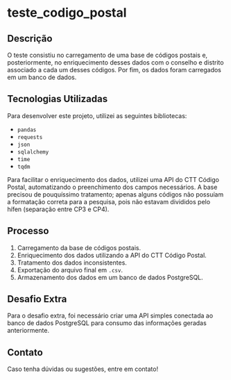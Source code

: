 # teste_codigo_postal

## Descrição
O teste consistiu no carregamento de uma base de códigos postais e, posteriormente, no enriquecimento desses dados com o conselho e distrito associado a cada um desses códigos. Por fim, os dados foram carregados em um banco de dados.

## Tecnologias Utilizadas
Para desenvolver este projeto, utilizei as seguintes bibliotecas:
- `pandas`
- `requests`
- `json`
- `sqlalchemy`
- `time`
- `tqdm`

Para facilitar o enriquecimento dos dados, utilizei uma API do CTT Código Postal, automatizando o preenchimento dos campos necessários. A base precisou de pouquíssimo tratamento; apenas alguns códigos não possuíam a formatação correta para a pesquisa, pois não estavam divididos pelo hífen (separação entre CP3 e CP4).

## Processo
1. Carregamento da base de códigos postais.
2. Enriquecimento dos dados utilizando a API do CTT Código Postal.
3. Tratamento dos dados inconsistentes.
4. Exportação do arquivo final em `.csv`.
5. Armazenamento dos dados em um banco de dados PostgreSQL.

## Desafio Extra
Para o desafio extra, foi necessário criar uma API simples conectada ao banco de dados PostgreSQL para consumo das informações geradas anteriormente.

## Contato
Caso tenha dúvidas ou sugestões, entre em contato!
